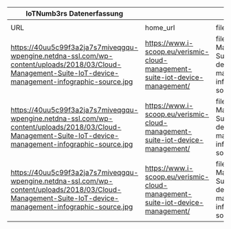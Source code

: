 |IoTNumb3rs Datenerfassung|||||||||||
| ---- | ---- | ---- | ---- | ---- | ---- | ---- | ---- | ---- | ---- | ---- |
||||||||||||
|URL|home_url|filename|device_class|device_count|market_class|market_volume|prognosis_year|publication_year|authorship_class|Dropbox folder|
|https://40uu5c99f3a2ja7s7miveqgqu-wpengine.netdna-ssl.com/wp-content/uploads/2018/03/Cloud-Management-Suite-IoT-device-management-infographic-source.jpg|https://www.i-scoop.eu/verismic-cloud-management-suite-iot-device-management/|file9_Cloud-Management-Suite-IoT-device-management-infographic-source.jpg|Generic IoT|20000000000|||2020|unknown|Company|JinlinHolic/20181116-2100|
|https://40uu5c99f3a2ja7s7miveqgqu-wpengine.netdna-ssl.com/wp-content/uploads/2018/03/Cloud-Management-Suite-IoT-device-management-infographic-source.jpg|https://www.i-scoop.eu/verismic-cloud-management-suite-iot-device-management/|file9_Cloud-Management-Suite-IoT-device-management-infographic-source.jpg|||invest.|1.34E+11|2022|unknown|Company||
|https://40uu5c99f3a2ja7s7miveqgqu-wpengine.netdna-ssl.com/wp-content/uploads/2018/03/Cloud-Management-Suite-IoT-device-management-infographic-source.jpg|https://www.i-scoop.eu/verismic-cloud-management-suite-iot-device-management/|file9_Cloud-Management-Suite-IoT-device-management-infographic-source.jpg|||value|6.25E+12|2025|unknown|Company||
